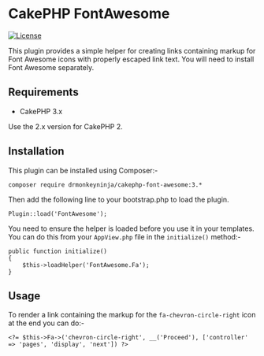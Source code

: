 CakePHP FontAwesome
===================

[![License](https://poser.pugx.org/drmonkeyninja/cakephp-font-awesome/license)](https://packagist.org/packages/drmonkeyninja/cakephp-font-awesome)

This plugin provides a simple helper for creating links containing markup for Font Awesome icons with properly escaped link text. You will need to install Font Awesome separately.


Requirements
------------

* CakePHP 3.x

Use the 2.x version for CakePHP 2.


Installation
------------

This plugin can be installed using Composer:-

    composer require drmonkeyninja/cakephp-font-awesome:3.*

Then add the following line to your bootstrap.php to load the plugin.

    Plugin::load('FontAwesome');

You need to ensure the helper is loaded before you use it in your templates. You can do this from your `AppView.php` file in the `initialize()` method:-

    public function initialize()
    {
        $this->loadHelper('FontAwesome.Fa');
    }


Usage
-----

To render a link containing the markup for the `fa-chevron-circle-right` icon at the end you can do:-

    <?= $this->Fa->('chevron-circle-right', __('Proceed'), ['controller' => 'pages', 'display', 'next']) ?>
